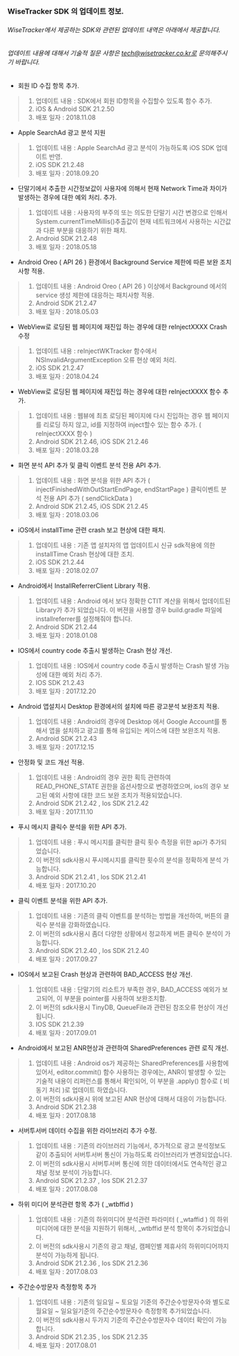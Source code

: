 ### WiseTracker SDK 의 업데이트 정보. 
###### WiseTracker에서 제공하는 SDK와 관련된 업데이트 내역은 아래에서 제공합니다. 
###### 업데이트 내용에 대해서 기술적 질문 사항은 tech@wisetracker.co.kr로 문의해주시기 바랍니다. 

* 회원 ID 수집 항목 추가.
> 1. 업데이트 내용 : SDK에서 회원 ID항목을 수집할수 있도록 함수 추가.
> 1. iOS & Android SDK 21.2.50
> 1. 배포 일자 : 2018.11.08

* Apple SearchAd 광고 분석 지원 
> 1. 업데이트 내용 : Apple SearchAd 광고 분석이 가능하도록 iOS SDK 업데이트 반영. 
> 1. iOS SDK 21.2.48
> 1. 배포 일자 : 2018.09.20

* 단말기에서 추출한 시간정보값이 사용자에 의해서 현재 Network Time과 차이가 발생하는 경우에 대한 예외 처리. 추가. 
> 1. 업데이트 내용 : 사용자의 부주의 또는 의도한 단말기 시간 변경으로 인해서 System.currentTimeMillis()추출값이 현재 네트워크에서 사용하는 시간값과 다른 부분을 대응하기 위한 패치. 
> 1. Android SDK 21.2.48
> 1. 배포 일자 : 2018.05.18

* Android Oreo ( API 26 ) 환경에서 Background Service 제한에 따른 보완 조치 사항 적용. 
> 1. 업데이트 내용 : Android Oreo ( API 26 ) 이상에서 Background 에서의 service 생성 제한에 대응하는 패치사항 적용. 
> 1. Android SDK 21.2.47
> 1. 배포 일자 : 2018.05.03

* WebView로 로딩된 웹 페이지에 재진입 하는 경우에 대한 reInjectXXXX Crash 수정 
> 1. 업데이트 내용 : reInjectWKTracker 함수에서 NSInvalidArgumentException 오류 현상 예외 처리. 
> 1. iOS SDK 21.2.47
> 1. 배포 일자 : 2018.04.24

* WebView로 로딩된 웹 페이지에 재진입 하는 경우에 대한 reInjectXXXX 함수 추가. 
> 1. 업데이트 내용 : 웹뷰에 최초 로딩된 페이지에 다시 진입하는 경우 웹 페이지를 리로딩 하지 않고, id를 지정하여 inject할수 있는 함수 추가. ( reInjectXXXX 함수 )
> 1. Android SDK 21.2.46, iOS SDK 21.2.46
> 1. 배포 일자 : 2018.03.28

* 화면 분석 API 추가 및 클릭 이벤트 분석 전용 API 추가.
> 1. 업데이트 내용 : 화면 분석을 위한 API 추가 ( injectFinishedWithOutStartEndPage, endStartPage )
                 클릭이벤트 분석 전용 API 추가 ( sendClickData )
> 1. Android SDK 21.2.45, iOS SDK 21.2.45
> 1. 배포 일자 : 2018.03.06

* iOS에서 installTime 관련 crash 보고 현상에 대한 패치.
> 1. 업데이트 내용 : 기존 앱 설치자의 앱 업데이트시 신규 sdk적용에 의한 installTime Crash 현상에 대한 조치. 
> 1. iOS SDK 21.2.44
> 1. 배포 일자 : 2018.02.07

* Android에서 InstallReferrerClient Library 적용.  
> 1. 업데이트 내용 : Android 에서 보다 정확한 CTIT 계산을 위해서 업데이트된 Library가 추가 되었습니다. 이 버젼을 사용할 경우 build.gradle 파일에 installreferrer를 설정해줘야 합니다.  
> 1. Android SDK 21.2.44
> 1. 배포 일자 : 2018.01.08

* IOS에서 country code 추출시 발생하는 Crash 현상 개선. 
> 1. 업데이트 내용 : IOS에서 country code 추출시 발생하는 Crash 발생 가능성에 대한 예외 처리 추가. 
> 1. IOS SDK 21.2.43
> 1. 배포 일자 : 2017.12.20

* Android 앱설치시 Desktop 환경에서의 설치에 따른 광고분석 보완조치 적용. 
> 1. 업데이트 내용 : Android의 경우에 Desktop 에서 Google Account를 통해서 앱을 설치하고 광고를 통해 유입되는 케이스에 대한 보완조치 적용. 
> 1. Android SDK 21.2.43
> 1. 배포 일자 : 2017.12.15

* 안정화 및 코드 개선 적용. 
> 1. 업데이트 내용 : Android의 경우 권한 획득 관련하여 READ_PHONE_STATE 권한을 옵션사항으로 변경하였으며, ios의 경우 보고된 예외 사항에 대한 코드 보완 조치가 적용되었습니다.
> 1. Android SDK 21.2.42 ,  Ios SDK 21.2.42
> 1. 배포 일자 : 2017.11.10

* 푸시 메시지 클릭수 분석을 위한 API 추가. 
> 1. 업데이트 내용 : 푸시 메시지를 클릭한 클릭 횟수 측정을 위한 api가 추가되었습니다.
> 1. 이 버전의 sdk사용시 푸시메시지를 클릭한 횟수의 분석을 정확하게 분석 가능합니다.
> 1. Android SDK 21.2.41 ,  Ios SDK 21.2.41
> 1. 배포 일자 : 2017.10.20

* 클릭 이벤트 분석을 위한 API 추가. 
> 1. 업데이트 내용 : 기존의 클릭 이벤트를 분석하는 방법을 개선하여, 버튼의 클릭수 분석을 강화하였습니다. 
> 1. 이 버전의 sdk사용시 좀더 다양한 상황에서 정교하게 버튼 클릭수 분석이 가능합니다.
> 1. Android SDK 21.2.40 ,  Ios SDK 21.2.40
> 1. 배포 일자 : 2017.09.27

* IOS에서 보고된 Crash 현상과 관련하여 BAD_ACCESS 현상 개선. 
> 1. 업데이트 내용 : 단말기의 리소트가 부족한 경우, BAD_ACCESS 예외가 보고되어, 이 부분을 pointer를 사용하여 보완조치함. 
> 1. 이 버전의 sdk사용시 TinyDB, QueueFile과 관련된 참조오류 현상이 개선됩니다. 
> 1. IOS SDK 21.2.39
> 1. 배포 일자 : 2017.09.01

* Android에서 보고된 ANR현상과 관련하여 SharedPreferences 관련 로직 개선.
> 1. 업데이트 내용 : Android os가 제공하는 SharedPreferences를 사용함에 있어서, editor.commit() 함수 사용하는 경우에는,
                  ANR이 발생할 수 있는 기술적 내용이 리퍼런스를 통해서 확인되어, 
                  이 부분을 .apply() 함수로 ( 비동기 처리 )로 업데이트 하였습니다. 
> 1. 이 버전의 sdk사용시 위에 보고된 ANR 현상에 대해서 대응이 가능합니다. 
> 1. Android SDK 21.2.38
> 1. 배포 일자 : 2017.08.18

* 서버투서버 데이터 수집을 위한 라이브러리 추가 수정. 
> 1. 업데이트 내용 : 기존의 라이브러리 기능에서, 추가적으로 광고 분석정보도 같이 추출되어 서버투서버 통신이 가능하도록 라이브러리가 변경되었습니다. 
> 1. 이 버전의 sdk사용시 서버투서버 통신에 의한 데이터에서도 연속적인 광고 채널 정보 분석이 가능합니다. 
> 1. Android SDK 21.2.37 ,  Ios SDK 21.2.37
> 1. 배포 일자 : 2017.08.08

* 하위 미디어 분석관련 항목 추가 ( _wtbffid ) 
> 1. 업데이트 내용 : 기존의 하위미디어 분석관련 파라미터 ( _wtaffid ) 의 하위 미디어에 대한 분석을 지원하기 위해서, _wtbffid 분석 항목이 추가되었습니다.
> 1. 이 버전의 sdk사용시 기존의 광고 채널, 캠페인별 제휴사의 하위미디어까지 분석이 가능하게 됩니다.
> 1. Android SDK 21.2.36 ,  Ios SDK 21.2.36
> 1. 배포 일자 : 2017.08.03

* 주간순수방문자 측정항목 추가
> 1. 업데이트 내용 : 기존의 일요일 ~ 토요일 기준의 주간순수방문자수와 별도로 월요일 ~ 일요일기준의 주간순수방문자수 측정항목 추가되었습니다.
> 1. 이 버전의 sdk사용시 두가지 기준의 주간순수방문자수 데이터 확인이 가능합니다.
> 1. Android SDK 21.2.35 ,  Ios SDK 21.2.35
> 1. 배포 일자 : 2017.08.01
